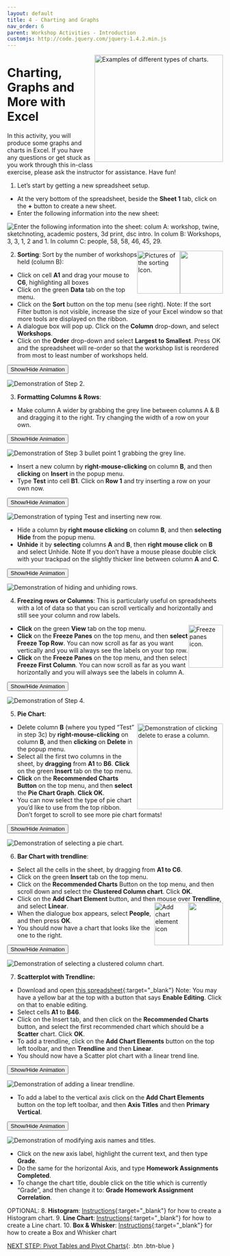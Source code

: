 ```yaml
---
layout: default
title: 4 - Charting and Graphs
nav_order: 6
parent: Workshop Activities - Introduction
customjs: http://code.jquery.com/jquery-1.4.2.min.js
---
```

<img src="images/excel-charts-graphs-01.png" style="float:right;width:300px;height:250px;" alt="Examples of different types of charts."> 

# Charting, Graphs and More with Excel
In this activity, you will produce some graphs and charts in Excel. If you have any questions or get stuck as you work through this in-class exercise, please ask the instructor for assistance.  Have fun!

1. Let’s start by getting a new spreadsheet setup. 

  - At the very bottom of the spreadsheet, beside the **Sheet 1** tab, click on the **+** button to create a new sheet.
  - Enter the following information into the new sheet:

  <img src="images/excel-charts-graphs-02.png" alt="Enter the following information into the sheet: colum A: workshop, twine, sketchnoting, academic posters, 3d print, dsc intro. In colum B: Workshops, 3, 3, 1, 2 and 1. In column C: people, 58, 58, 46, 45, 29.">

  <img src="images/excel-charts-graphs-03.png" style="float:right;width:100px;height:100px;"> <img src="images/excel-charts-graphs-04.png" style="float:right;width:100px;height:100px;" alt="Pictures of the sorting Icon.">
 
2. **Sorting**: Sort by the number of workshops held (column B): 
  - Click on cell **A1** and drag your mouse to **C6**, highlighting all boxes
  - Click on the green **Data** tab on the top menu.
  - Click on the **Sort** button on the top menu (see right). Note: If the sort Filter button is not visible, increase the size of your Excel window so that more tools are displayed on the ribbon.
  - A dialogue box will pop up. Click on the **Column** drop-down, and select **Workshops**.
  - Click on the **Order** drop-down and select **Largest to Smallest**. 
Press OK and the spreadsheet will re-order so that the workshop list is reordered from most to least number of workshops held.

  <button onclick="toggle('gif1')">Show/Hide Animation</button>
  <div id="gif1">
  <img src="images/excel-charts-graphs-05.gif" alt="Demonstration of Step 2.">
  </div>
 
 
3. **Formatting Columns & Rows**:
  - Make column A wider by grabbing the grey line between columns A & B and dragging it to the right. Try changing the width of a row on your own.

  <button onclick="toggle('gif2')">Show/Hide Animation</button>
  <div id="gif2">
  <img src="images/excel-charts-graphs-06.gif" alt="Demonstration of Step 3 bullet point 1 grabbing the grey line."> 
  </div>


  - Insert a new column by **right-mouse-clicking** on column **B**, and then **clicking** on **Insert** in the popup menu. 
  - Type **Test** into cell **B1**. Click on **Row 1** and try inserting a row on your own now.

  <button onclick="toggle('gif3')">Show/Hide Animation</button>
  <div id="gif3">
  <img src="images/excel-charts-graphs-07.gif" alt="Demonstration of typing Test and inserting new row.">
  </div>

 
  - Hide a column by **right mouse clicking** on column **B**, and then **selecting Hide** from the popup menu. 
  - **Unhide** it by **selecting** columns **A** and **B**, then **right mouse click** on **B** and select Unhide. Note If you don’t have a mouse please double click with your trackpad on the slightly thicker line between column **A** and **C**.<br>

  <button onclick="toggle('gif4')">Show/Hide Animation</button>
  <div id="gif4">
  <img src="images/excel-charts-graphs-08.gif" alt="Demonstration of hiding and unhiding rows.">
  </div>

 
 
4. **Freezing rows or Columns**: This is particularly useful on spreadsheets with a lot of data so that you can scroll vertically and horizontally and still see your column and row labels.

  <img src="images/excel-charts-graphs-09.png" style="float:right;width:80px;height:100px;" alt="Freeze panes icon.">

  - **Click** on the green **View** tab on the top menu.
  - **Click** on the **Freeze Panes** on the top menu, and then **select Freeze Top Row**. You can now scroll as far as you want vertically and you will always see the labels on your top row.
  - **Click** on the **Freeze Panes** on the top menu, and then select **Freeze First Column**. You can now scroll as far as you want horizontally and you will always see the labels in column A.

  <button onclick="toggle('gif5')">Show/Hide Animation</button>
  <div id="gif5">
  <img src="images/excel-charts-graphs-10.gif" alt="Demonstration of Step 4.">
  </div>

 

5. **Pie Chart**:

 <img src="images/excel-charts-graphs-11.png" style="float:right;width:200px;height:200px;" alt="Demonstration of clicking delete to erase a column.">

  - Delete column **B** (where you typed “Test” in step 3c) by **right-mouse-clicking** on column **B**, and then **clicking** on **Delete** in the popup menu. 
  - Select all the first two columns in the sheet, by **dragging** from **A1** to **B6**. **Click** on the green **Insert** tab on the top menu.
  - **Click** on the **Recommended Charts Button** on the top menu, and then **select** the **Pie Chart Graph**. **Click OK**.
  - You can now select the type of pie chart you’d like to use from the top ribbon. Don’t forget to scroll to see more pie chart formats! 

  <button onclick="toggle('gif6')">Show/Hide Animation</button>
  <div id="gif6">
  <img src="images/excel-charts-graphs-12.gif" alt="Demonstration of selecting a pie chart.">
  </div>

 
 
6. **Bar Chart with trendline**:
  - Select all the cells in the sheet, by dragging from **A1 to C6**.
  - Click on the green **Insert** tab on the top menu.
  - Click on the **Recommended Charts** Button on the top menu, and then scroll down and select the **Clustered Column chart**. Click **OK**.
  - Click on the **Add Chart Element** button, and then mouse over **Trendline**, and select **Linear**. 
  <img src="images/excel-charts-graphs-13.png" style="float:right;width:80px;height:100px;"> <img src="images/excel-charts-graphs-14.png" style="float:right;width:80px;height:100px;" alt="Add chart element icon"> 
  - When the dialogue box appears, select **People**, and then press **OK**.
  - You should now have a chart that looks like the one to the right.

  <button onclick="toggle('gif7')">Show/Hide Animation</button>
  <div id="gif7">
  <img src="images/excel-charts-graphs-15.gif" alt="Demonstration of selecting a clustered column chart.">
  </div>

 
 
7. **Scatterplot with Trendline:** 

  - Download and open [this spreadsheet](docs/dsc-charting-graphs.xlsx){:target="_blank"}  Note: You may have a yellow bar at the top with a button that says **Enable Editing**. Click on that to enable editing.
  - Select cells **A1** to **B46**. 
  - Click on the Insert tab, and then click on the **Recommended Charts** button, and select the first recommended chart which should be a **Scatter** chart. Click **OK**.
  - To add a trendline, click on the **Add Chart Elements** button on the top left toolbar, and then **Trendline** and then **Linear**.
  - You should now have a Scatter plot chart with a linear trend line.

  <button onclick="toggle('gif8')">Show/Hide Animation</button>
  <div id="gif8">
  <img src="images/excel-charts-graphs-17.gif" alt="Demonstration of adding a linear trendline.">
  </div>

  
  - To add a label to the vertical axis click on the **Add Chart Elements** button on the top left toolbar, and then **Axis Titles** and then **Primary Vertical**. 

  <button onclick="toggle('gif9')">Show/Hide Animation</button>
  <div id="gif9">
  <img src="images/excel-charts-graphs-16.gif" alt="Demonstration of modifying axis names and titles.">
  </div>

  - Click on the new axis label, highlight the current text, and then type **Grade**.<br>
  - Do the same for the horizontal Axis, and type **Homework Assignments Completed**.<br>
  - To change the chart title, double click on the title which is currently “Grade”, and then change it to: **Grade Homework Assignment Correlation**.

OPTIONAL:
8. **Histogram**:  [Instructions](http://bit.ly/2I78FNh){:target="_blank"} for how to create a Histogram chart.
9. **Line Chart**: [Instructions](http://bit.ly/2HXiIEk){:target="_blank"} for how to create a Line chart.
10. **Box & Whisker**: [Instructions](http://bit.ly/2I90O1w){:target="_blank"} for how to create a Box and Whisker chart

<script>  

    function toggle(input) {
        var x = document.getElementById(input);
        if (x.style.display === "none") {
            x.style.display = "block";
        } else {
            x.style.display = "none";
        }
    }
</script>

[NEXT STEP: Pivot Tables and Pivot Charts](pivot-tables-charts.html){: .btn .btn-blue }
